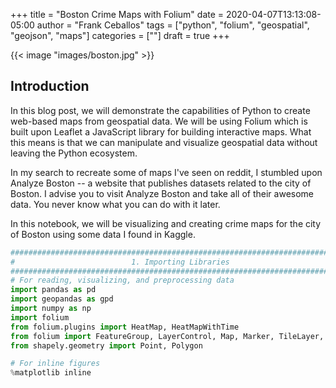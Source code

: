 +++
title = "Boston Crime Maps with Folium"
date = 2020-04-07T13:13:08-05:00
author = "Frank Ceballos"
tags = ["python", "folium", "geospatial", "geojson", "maps"]
categories = [""]
draft = true
+++

{{< image "images/boston.jpg" >}}


## Introduction
In this blog post, we will demonstrate the capabilities of Python to create web-based maps from geospatial data. We will be using Folium which is built upon Leaflet a JavaScript library for building interactive maps. What this means is that we can manipulate and visualize geospatial data without leaving the Python ecosystem.

In my search to recreate some of maps I've seen on reddit, I stumbled upon Analyze Boston -- a website that publishes datasets related to the city of Boston. I advise you to visit Analyze Boston and take all of their awesome data. You never know what you can do with it later.

In this notebook, we will be visualizing and creating crime maps for the city of Boston using some data I found in Kaggle.

```python
###############################################################################
#                          1. Importing Libraries                             #
###############################################################################
# For reading, visualizing, and preprocessing data
import pandas as pd
import geopandas as gpd
import numpy as np
import folium
from folium.plugins import HeatMap, HeatMapWithTime
from folium import FeatureGroup, LayerControl, Map, Marker, TileLayer, Choropleth
from shapely.geometry import Point, Polygon

# For inline figures
%matplotlib inline
```
